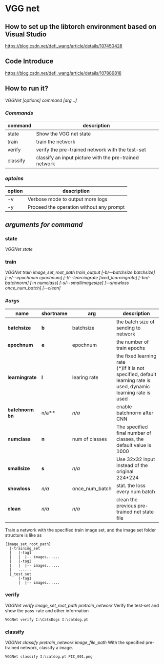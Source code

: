 # VGG net

## How to set up the libtorch environment based on Visual Studio

https://blog.csdn.net/defi_wang/article/details/107450428

## Code Introduce

https://blog.csdn.net/defi_wang/article/details/107889818

## How to run it?
*VGGNet [options] command [arg...]*

### *Commands*

|command|description|
|--------------|-----------------|
|state | Show the VGG net state |
|train | train the network |
|verify | verify the pre-trained network with the test-set|
|classify | classify an input picture with the pre-trained network |

### *optoins*
|option|description|
|------|--------|
|-v|Verbose mode to output more logs|
|-y | Proceed the operation without any prompt |

## *arguments for command*
### **state**
*VGGNet state*

### **train**
*VGGNet train image_set_root_path train_output [-b/--batchsize batchsize] [-e/--epochnum epochnum] [-l/--learningrate fixed_learningrate] [-bn/-batchnorm] [-n numclass] [-s/--smallimagesize] [--showloss once_num_batch] [--clean]*

### #*args*
|name|shortname|arg|description|
|----|---------|---|-----------|
|**batchsize**|**b**|batchsize|the batch size of sending to network|
|**epochnum**|**e**|epochnum|the number of train epochs|
|**learningrate**|**l**|learing rate|the fixed learning rate<br>(\*)if it is not specified, default learning rate is used, dynamic learning rate is used|
|**batchnorm**<br>**bn**|n/a**|*n/a*|enable batchnorm after CNN |
|**numclass**|**n**|num of classes|The specified final number of classes, the default value is 1000|
|**smallsize**|**s**|*n/a*|Use 32x32 input instead of the original 224\*224|
|**showloss**|*n/a*|once_num_batch|stat. the loss every num batch |
|**clean**|*n/a*|*n/a*|clean the previous pre-trained net state file |

Train a network with the specified train image set, and the image set folder structure is like as

```
{image_set_root_path} 
  |-training_set
  |   |-tag1
  |   |  |-- images......
  |   |-tag2
  |   |  |-- images......
  |   ......
  |_test_set
      |-tag1
      |  |-- images......
```

### **verify**
*VGGNet verify image_set_root_path pretrain_network*
Verify the test-set and show the pass-rate and other information

```
VGGNet verify I:\CatsDogs I:\catdog.pt
```

### **classify**
*VGGNet classify pretrain_network image_file_path*
With the specified pre-trained network, classify a image.
```
VGGNet classify I:\catdog.pt PIC_001.png
```
